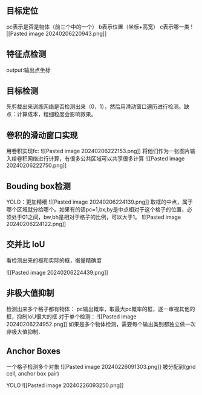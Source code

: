 ## 目标定位
pc表示是否是物体（前三个中的一个）
b表示位置（坐标+高宽）
c表示哪一类
![[Pasted image 20240206220943.png]]

## 特征点检测
output:输出点坐标

## 目标检测
先剪裁出来训练网络是否检测出来（0，1），然后用滑动窗口遍历进行检测。缺点：计算成本，粗细粒度会影响效果。
## 卷积的滑动窗口实现
用卷积实现fc:
![[Pasted image 20240206222153.png]]
将他们作为一张图片输入给卷积网络进行计算，有很多公共区域可以共享很多计算
![[Pasted image 20240206222750.png]]

## Bouding box检测
YOLO：更加精细
![[Pasted image 20240206224139.png]]
取框的中点，属于哪个区域就分给哪个。如果有的话pc=1,bx,by是中点相对于这个格子的位置，必须处于01之间，bw,bh是相对于格子的比例，可以大于1。
![[Pasted image 20240206224122.png]]

## 交并比 IoU
看检测出来的框和实际的框，衡量精确度

![[Pasted image 20240206224439.png]]

## 非极大值抑制
检测出来多个格子都有物体：
pc输出概率，取最大pc概率的框，逐一审视其他的框，抑制IoU很大的框
对于单个检测：
![[Pasted image 20240206224952.png]]
如果是多个物体检测，需要每个输出类别都独立做一次非极大值抑制、
## Anchor Boxes
一个格子检测多个对象
![[Pasted image 20240226091303.png]]
被分配到(grid cell, anchor box pair)


YOLO
![[Pasted image 20240226093250.png]]